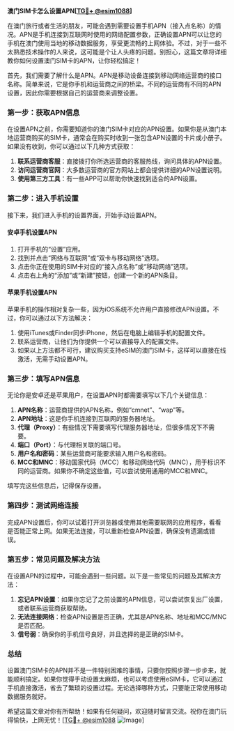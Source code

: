**澳门SIM卡怎么设置APN[[TG💪+ @esim1088](https://t.me/s/esim1088)]**

在澳门旅行或者生活的朋友，可能会遇到需要设置手机APN（接入点名称）的情况。APN是手机连接到互联网时使用的网络配置参数，正确设置APN可以让您的手机在澳门使用当地的移动数据服务，享受更流畅的上网体验。不过，对于一些不太熟悉技术操作的人来说，这可能是个让人头疼的问题。别担心，这篇文章将详细教你如何设置澳门SIM卡的APN，让你轻松搞定！

首先，我们需要了解什么是APN。APN是移动设备连接到移动网络运营商的接口名称。简单来说，它是你手机和运营商之间的桥梁。不同的运营商有不同的APN设置，因此你需要根据自己的运营商来调整设置。

### **第一步：获取APN信息**
在设置APN之前，你需要知道你的澳门SIM卡对应的APN设置。如果你是从澳门本地运营商购买的SIM卡，通常会在购买时收到一张包含APN设置的卡片或小册子。如果没有收到，你可以通过以下几种方式获取：

1. **联系运营商客服**：直接拨打你所选运营商的客服热线，询问具体的APN设置。
2. **访问运营商官网**：大多数运营商的官方网站上都会提供详细的APN设置说明。
3. **使用第三方工具**：有一些APP可以帮助你快速找到适合的APN设置。

### **第二步：进入手机设置**
接下来，我们进入手机的设置界面，开始手动设置APN。

#### **安卓手机设置APN**
1. 打开手机的“设置”应用。
2. 找到并点击“网络与互联网”或“双卡与移动网络”选项。
3. 点击你正在使用的SIM卡对应的“接入点名称”或“移动网络”选项。
4. 点击右上角的“添加”或“新建”按钮，创建一个新的APN条目。

#### **苹果手机设置APN**
苹果手机的操作相对复杂一些，因为iOS系统不允许用户直接修改APN设置。不过，你可以通过以下方法解决：
1. 使用iTunes或Finder同步iPhone，然后在电脑上编辑手机的配置文件。
2. 联系运营商，让他们为你提供一个可以直接导入的配置文件。
3. 如果以上方法都不可行，建议购买支持eSIM的澳门SIM卡，这样可以直接在线激活，无需手动设置APN。

### **第三步：填写APN信息**
无论你是安卓还是苹果用户，在设置APN时都需要填写以下几个关键信息：

1. **APN名称**：运营商提供的APN名称，例如“cmnet”、“wap”等。
2. **APN地址**：这是你手机连接到互联网的服务器地址。
3. **代理（Proxy）**：有些情况下需要填写代理服务器地址，但很多情况下不需要。
4. **端口（Port）**：与代理相关联的端口号。
5. **用户名和密码**：某些运营商可能要求输入用户名和密码。
6. **MCC和MNC**：移动国家代码（MCC）和移动网络代码（MNC），用于标识不同的运营商。如果你不确定这些值，可以尝试使用通用的MCC和MNC。

填写完这些信息后，记得保存设置。

### **第四步：测试网络连接**
完成APN设置后，你可以试着打开浏览器或使用其他需要联网的应用程序，看看是否能正常上网。如果无法连接，可以重新检查APN设置，确保没有遗漏或错误。

### **第五步：常见问题及解决方法**
在设置APN的过程中，可能会遇到一些问题。以下是一些常见的问题及其解决方法：

1. **忘记APN设置**：如果你忘记了之前设置的APN信息，可以尝试恢复出厂设置，或者联系运营商获取帮助。
2. **无法连接网络**：检查APN设置是否正确，尤其是APN名称、地址和MCC/MNC是否匹配。
3. **信号弱**：确保你的手机信号良好，并且选择的是正确的SIM卡。

### **总结**
设置澳门SIM卡的APN并不是一件特别困难的事情，只要你按照步骤一步步来，就能顺利搞定。如果你觉得手动设置太麻烦，也可以考虑使用eSIM卡，它可以通过手机直接激活，省去了繁琐的设置过程。无论选择哪种方式，只要能正常使用移动数据服务就好。

希望这篇文章对你有所帮助！如果有任何疑问，欢迎随时留言交流。祝你在澳门玩得愉快，上网无忧！[[TG💪+ @esim1088](https://t.me/s/esim1088) ![Image](https://i.postimg.cc/4NQfJmqS/Snipaste-2025-05-13-00-14-12.png)]